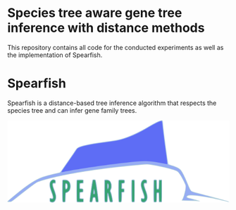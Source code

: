 # Species tree aware gene tree inference with distance methods
This repository contains all code for the conducted experiments as well as the implementation of Spearfish.

# Spearfish
Spearfish is a distance-based tree inference algorithm that respects the species tree and can infer gene family trees.
<p align="center">
  <img src="https://github.com/knirschl/ba-code/blob/master/resources/spearfish.png?raw=true" alt="Spearfish logo"/>
</p>
